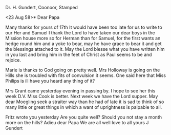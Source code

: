 Dr. H. Gundert, Coonoor, Stamped

 <23 Aug 58>*
Dear Papa

Many thanks for yours of 17th It would have been too late for us to write to our Her and Samuel I thank the Lord to have taken our dear boys in the Mission house more so for Herman than for Samuel, for the first wants an hedge round him and a yoke to bear, may he have grace to bear it and get the blessings attached to it. May the Lord blesse what you have written him in you last and bring him in the feet of Christ as Paul seems to be and rejoice.

Marie is thanks to God going on pretty well. Mrs Holloway is going on the Hills she is troubled with fits of convulsion it seems. One said here that Miss Philips is ill have you heard any thing of it?

Mrs Grant came yesterday evening in passing by. I hope to see her this week D.V. Miss Cook is better. Next week we have the Lord supper. 
May dear Moegling seek a straiter way than he had of late it is sad to think of so many little or great things in which a want of uprightness is palpable to all.

Fritz wrote you yesterday Are you quite well? Should you not stay a month more on the hills? Adieu dear Papa We are all well love to all  yours J Gundert

